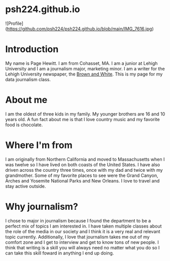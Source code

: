 # psh224.github.io

![Profile] (https://github.com/psh224/psh224.github.io/blob/main/IMG_7616.jpg)

# Introduction
My name is Page Hewitt. I am from Cohasset, MA. I am a junior at Lehigh University and I am a journalism major, marketing minor. I am a writer for the Lehigh University newspaper, the [Brown and White](https://thebrownandwhite.com/). This is my page for my data journalism class.

# About me
I am the oldest of three kids in my family. My younger brothers are 16 and 10 years old. A fun fact about me is that I love country music and my favorite food is chocolate. 

# Where I'm from
I am originally from Northern California and moved to Massachusetts when I was twelve so I have lived on both coasts of the United States. I have also driven across the country three times, once with my dad and twice with my grandmother. Some of my favorite places to see were the Grand Canyon, Arches and Yosemite National Parks and New Orleans. I love to travel and stay active outside.

# Why journalism?
I chose to major in journalism because I found the department to be a perfect mix of topics I am interested in. I have taken multiple classes about the role of the media in our society and I think it is a very real and relevant topic currently. Additionally, I love that journalism takes me out of my comfort zone and I get to interview and get to know tons of new people. I think that writing is a skill you will always need no matter what you do so I can take this skill foward in anything I end up doing.

